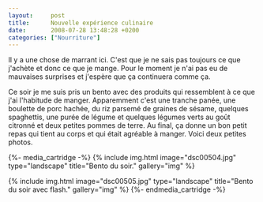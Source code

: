 ```yaml
---
layout:     post
title:      Nouvelle expérience culinaire
date:       2008-07-28 13:48:28 +0200
categories: ["Nourriture"]
---
```


Il y a une chose de marrant ici. C'est que je ne sais pas toujours ce que j'achète et donc ce que je mange. Pour le
moment je n'ai pas eu de mauvaises surprises et j'espère que ça continuera comme ça.

<!--more-->

Ce soir je me suis pris un bento avec des produits qui ressemblent à ce que j'ai l'habitude de manger. Apparemment
c'est une tranche panée, une boulette de porc hachée, du riz parsemé de graines de sésame, quelques spaghettis, une
purée de légume et quelques légumes verts au goût citronné et deux petites pommes de terre. Au final, ça donne un
bon petit repas qui tient au corps et qui était agréable à manger. Voici deux petites photos.

{%- media_cartridge -%}
{% include img.html
    image="dsc00504.jpg"
    type="landscape"
    title="Bento du soir."
    gallery="img"
%}

{% include img.html
    image="dsc00505.jpg"
    type="landscape"
    title="Bento du soir avec flash."
    gallery="img"
%}
{%- endmedia_cartridge -%}
